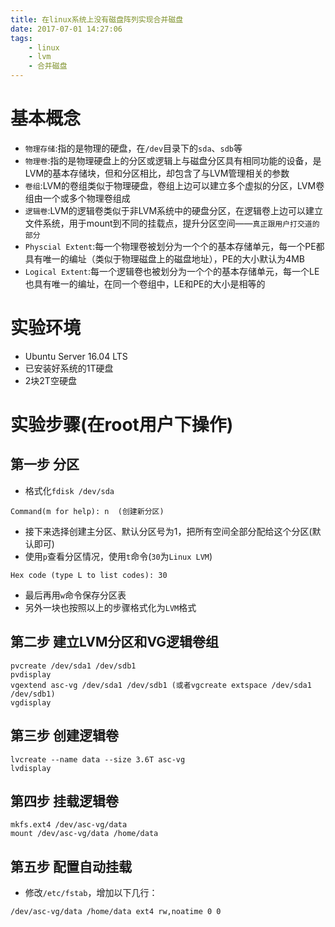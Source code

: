 ```yaml
---
title: 在linux系统上没有磁盘阵列实现合并磁盘
date: 2017-07-01 14:27:06
tags:
    - linux
    - lvm
    - 合并磁盘
---
```


# 基本概念

- `物理存储`:指的是物理的硬盘，在`/dev`目录下的`sda`、`sdb`等
- `物理卷`:指的是物理硬盘上的分区或逻辑上与磁盘分区具有相同功能的设备，是LVM的基本存储块，但和分区相比，却包含了与LVM管理相关的参数
- `卷组`:LVM的卷组类似于物理硬盘，卷组上边可以建立多个虚拟的分区，LVM卷组由一个或多个物理卷组成
- `逻辑卷`:LVM的逻辑卷类似于非LVM系统中的硬盘分区，在逻辑卷上边可以建立文件系统，用于mount到不同的挂载点，提升分区空间——`真正跟用户打交道的部分`
- `Physcial Extent`:每一个物理卷被划分为一个个的基本存储单元，每一个PE都具有唯一的编址（类似于物理磁盘上的磁盘地址），PE的大小默认为4MB
- `Logical Extent`:每一个逻辑卷也被划分为一个个的基本存储单元，每一个LE也具有唯一的编址，在同一个卷组中，LE和PE的大小是相等的

# 实验环境
- Ubuntu Server 16.04 LTS 
- 已安装好系统的1T硬盘
- 2块2T空硬盘

# 实验步骤(在root用户下操作)

## 第一步 分区
- 格式化`fdisk /dev/sda`
```
Command(m for help): n  (创建新分区)
```
- 接下来选择创建主分区、默认分区号为1，把所有空间全部分配给这个分区(默认即可)
- 使用`p`查看分区情况，使用`t`命令(`30`为`Linux LVM`)
```
Hex code (type L to list codes): 30
```
- 最后再用`w`命令保存分区表
- 另外一块也按照以上的步骤格式化为`LVM`格式

## 第二步 建立LVM分区和VG逻辑卷组
```
pvcreate /dev/sda1 /dev/sdb1
pvdisplay
vgextend asc-vg /dev/sda1 /dev/sdb1 (或者vgcreate extspace /dev/sda1 /dev/sdb1)
vgdisplay
```

## 第三步 创建逻辑卷
```
lvcreate --name data --size 3.6T asc-vg
lvdisplay
```

## 第四步 挂载逻辑卷
```
mkfs.ext4 /dev/asc-vg/data 
mount /dev/asc-vg/data /home/data
```

## 第五步 配置自动挂载
- 修改`/etc/fstab`，增加以下几行：
```
/dev/asc-vg/data /home/data ext4 rw,noatime 0 0
```
